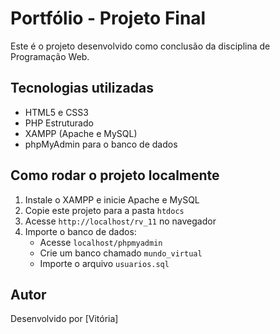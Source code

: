 # Portfólio - Projeto Final

Este é o projeto desenvolvido como conclusão da disciplina de Programação Web.

## Tecnologias utilizadas

- HTML5 e CSS3
- PHP Estruturado
- XAMPP (Apache e MySQL)
- phpMyAdmin para o banco de dados

## Como rodar o projeto localmente

1. Instale o XAMPP e inicie Apache e MySQL
2. Copie este projeto para a pasta `htdocs`
3. Acesse `http://localhost/rv_11` no navegador
4. Importe o banco de dados:
   - Acesse `localhost/phpmyadmin`
   - Crie um banco chamado `mundo_virtual`
   - Importe o arquivo `usuarios.sql`

## Autor

Desenvolvido por [Vitória]

